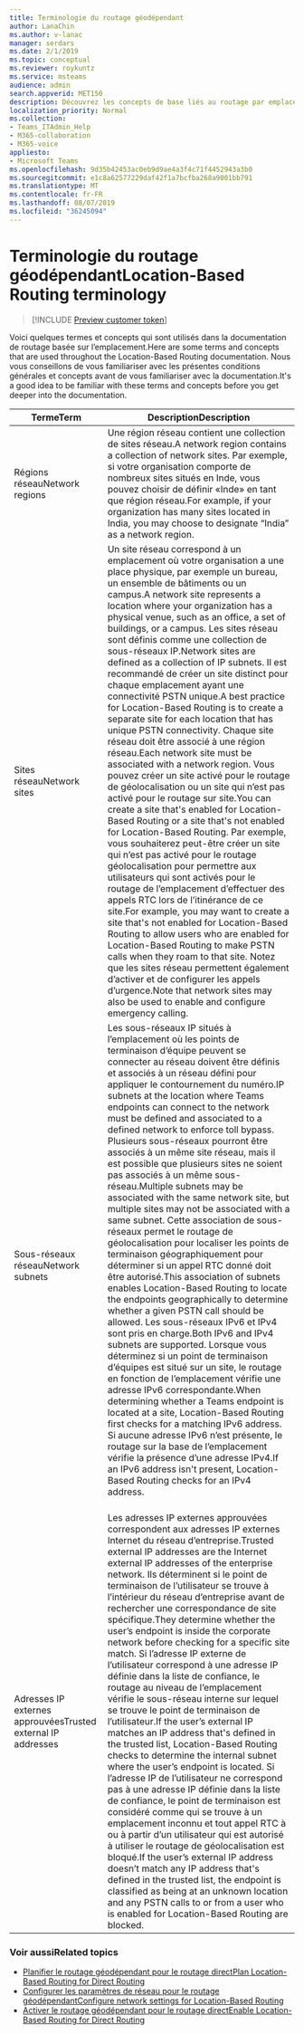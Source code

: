 ```yaml
---
title: Terminologie du routage géodépendant
author: LanaChin
ms.author: v-lanac
manager: serdars
ms.date: 2/1/2019
ms.topic: conceptual
ms.reviewer: roykuntz
ms.service: msteams
audience: admin
search.appverid: MET150
description: Découvrez les concepts de base liés au routage par emplacement pour le routage direct.
localization_priority: Normal
ms.collection:
- Teams_ITAdmin_Help
- M365-collaboration
- M365-voice
appliesto:
- Microsoft Teams
ms.openlocfilehash: 9d35b42453ac0eb9d9ae4a3f4c71f4452943a3b0
ms.sourcegitcommit: e1c8a62577229daf42f1a7bcfba268a9001bb791
ms.translationtype: MT
ms.contentlocale: fr-FR
ms.lasthandoff: 08/07/2019
ms.locfileid: "36245094"
---
```

# <a name="location-based-routing-terminology"></a><span data-ttu-id="06d05-103">Terminologie du routage géodépendant</span><span class="sxs-lookup"><span data-stu-id="06d05-103">Location-Based Routing terminology</span></span>

> [!INCLUDE [Preview customer token](includes/preview-feature.md)] 

<span data-ttu-id="06d05-104">Voici quelques termes et concepts qui sont utilisés dans la documentation de routage basée sur l’emplacement.</span><span class="sxs-lookup"><span data-stu-id="06d05-104">Here are some terms and concepts that are used throughout the Location-Based Routing documentation.</span></span> <span data-ttu-id="06d05-105">Nous vous conseillons de vous familiariser avec les présentes conditions générales et concepts avant de vous familiariser avec la documentation.</span><span class="sxs-lookup"><span data-stu-id="06d05-105">It's a good idea to be familiar with these terms and concepts before you get deeper into the documentation.</span></span>

|<span data-ttu-id="06d05-106">Terme</span><span class="sxs-lookup"><span data-stu-id="06d05-106">Term</span></span>  |<span data-ttu-id="06d05-107">Description</span><span class="sxs-lookup"><span data-stu-id="06d05-107">Description</span></span>  |
|---------|---------|
|<span data-ttu-id="06d05-108">Régions réseau</span><span class="sxs-lookup"><span data-stu-id="06d05-108">Network regions</span></span>     | <span data-ttu-id="06d05-109">Une région réseau contient une collection de sites réseau.</span><span class="sxs-lookup"><span data-stu-id="06d05-109">A network region contains a collection of network sites.</span></span> <span data-ttu-id="06d05-110">Par exemple, si votre organisation comporte de nombreux sites situés en Inde, vous pouvez choisir de définir «Inde» en tant que région réseau.</span><span class="sxs-lookup"><span data-stu-id="06d05-110">For example, if your organization has many sites located in India, you may choose to designate “India” as a network region.</span></span>        |
|<span data-ttu-id="06d05-111">Sites réseau</span><span class="sxs-lookup"><span data-stu-id="06d05-111">Network sites</span></span>    | <span data-ttu-id="06d05-112">Un site réseau correspond à un emplacement où votre organisation a une place physique, par exemple un bureau, un ensemble de bâtiments ou un campus.</span><span class="sxs-lookup"><span data-stu-id="06d05-112">A network site represents a location where your organization has a physical venue, such as an office, a set of buildings, or a campus.</span></span> <span data-ttu-id="06d05-113">Les sites réseau sont définis comme une collection de sous-réseaux IP.</span><span class="sxs-lookup"><span data-stu-id="06d05-113">Network sites are defined as a collection of IP subnets.</span></span> <span data-ttu-id="06d05-114">Il est recommandé de créer un site distinct pour chaque emplacement ayant une connectivité PSTN unique.</span><span class="sxs-lookup"><span data-stu-id="06d05-114">A best practice for Location-Based Routing is to create a separate site for each location that has unique PSTN connectivity.</span></span>  <span data-ttu-id="06d05-115">Chaque site réseau doit être associé à une région réseau.</span><span class="sxs-lookup"><span data-stu-id="06d05-115">Each network site must be associated with a network region.</span></span> <span data-ttu-id="06d05-116">Vous pouvez créer un site activé pour le routage de géolocalisation ou un site qui n’est pas activé pour le routage sur site.</span><span class="sxs-lookup"><span data-stu-id="06d05-116">You can create a site that's enabled for Location-Based Routing or a site that's not enabled for Location-Based Routing.</span></span> <span data-ttu-id="06d05-117">Par exemple, vous souhaiterez peut-être créer un site qui n’est pas activé pour le routage géolocalisation pour permettre aux utilisateurs qui sont activés pour le routage de l’emplacement d’effectuer des appels RTC lors de l’itinérance de ce site.</span><span class="sxs-lookup"><span data-stu-id="06d05-117">For example, you may want to create a site that's not enabled for Location-Based Routing to allow users who are enabled for Location-Based Routing to make PSTN calls when they roam to that site.</span></span> <span data-ttu-id="06d05-118">Notez que les sites réseau permettent également d’activer et de configurer les appels d’urgence.</span><span class="sxs-lookup"><span data-stu-id="06d05-118">Note that network sites may also be used to enable and configure emergency calling.</span></span>        |
|<span data-ttu-id="06d05-119">Sous-réseaux réseau</span><span class="sxs-lookup"><span data-stu-id="06d05-119">Network subnets</span></span>     |<span data-ttu-id="06d05-120">Les sous-réseaux IP situés à l’emplacement où les points de terminaison d’équipe peuvent se connecter au réseau doivent être définis et associés à un réseau défini pour appliquer le contournement du numéro.</span><span class="sxs-lookup"><span data-stu-id="06d05-120">IP subnets at the location where Teams endpoints can connect to the network must be defined and associated to a defined network to enforce toll bypass.</span></span> <span data-ttu-id="06d05-121">Plusieurs sous-réseaux pourront être associés à un même site réseau, mais il est possible que plusieurs sites ne soient pas associés à un même sous-réseau.</span><span class="sxs-lookup"><span data-stu-id="06d05-121">Multiple subnets may be associated with the same network site, but multiple sites may not be associated with a same subnet.</span></span> <span data-ttu-id="06d05-122">Cette association de sous-réseaux permet le routage de géolocalisation pour localiser les points de terminaison géographiquement pour déterminer si un appel RTC donné doit être autorisé.</span><span class="sxs-lookup"><span data-stu-id="06d05-122">This association of subnets enables Location-Based Routing to locate the endpoints geographically to determine whether a given PSTN call should be allowed.</span></span> <span data-ttu-id="06d05-123">Les sous-réseaux IPv6 et IPv4 sont pris en charge.</span><span class="sxs-lookup"><span data-stu-id="06d05-123">Both IPv6 and IPv4 subnets are supported.</span></span> <span data-ttu-id="06d05-124">Lorsque vous déterminez si un point de terminaison d’équipes est situé sur un site, le routage en fonction de l’emplacement vérifie une adresse IPv6 correspondante.</span><span class="sxs-lookup"><span data-stu-id="06d05-124">When determining whether a Teams endpoint is located at a site, Location-Based Routing first checks for a matching IPv6 address.</span></span> <span data-ttu-id="06d05-125">Si aucune adresse IPv6 n’est présente, le routage sur la base de l’emplacement vérifie la présence d’une adresse IPv4.</span><span class="sxs-lookup"><span data-stu-id="06d05-125">If an IPv6 address isn't present, Location-Based Routing checks for an IPv4 address.</span></span> <br><br>
|<span data-ttu-id="06d05-126">Adresses IP externes approuvées</span><span class="sxs-lookup"><span data-stu-id="06d05-126">Trusted external IP addresses</span></span>    |<span data-ttu-id="06d05-127">Les adresses IP externes approuvées correspondent aux adresses IP externes Internet du réseau d’entreprise.</span><span class="sxs-lookup"><span data-stu-id="06d05-127">Trusted external IP addresses are the Internet external IP addresses of the enterprise network.</span></span> <span data-ttu-id="06d05-128">Ils déterminent si le point de terminaison de l’utilisateur se trouve à l’intérieur du réseau d’entreprise avant de rechercher une correspondance de site spécifique.</span><span class="sxs-lookup"><span data-stu-id="06d05-128">They determine whether the user’s endpoint is inside the corporate network before checking for a specific site match.</span></span> <span data-ttu-id="06d05-129">Si l’adresse IP externe de l’utilisateur correspond à une adresse IP définie dans la liste de confiance, le routage au niveau de l’emplacement vérifie le sous-réseau interne sur lequel se trouve le point de terminaison de l’utilisateur.</span><span class="sxs-lookup"><span data-stu-id="06d05-129">If the user’s external IP matches an IP address that's defined in the trusted list, Location-Based Routing checks to determine the internal subnet where the user’s endpoint is located.</span></span> <span data-ttu-id="06d05-130">Si l’adresse IP de l’utilisateur ne correspond pas à une adresse IP définie dans la liste de confiance, le point de terminaison est considéré comme qui se trouve à un emplacement inconnu et tout appel RTC à ou à partir d’un utilisateur qui est autorisé à utiliser le routage de géolocalisation est bloqué.</span><span class="sxs-lookup"><span data-stu-id="06d05-130">If the user’s external IP address doesn’t match any IP address that's defined in the trusted list, the endpoint is classified as being at an unknown location and any PSTN calls to or from a user who is enabled for Location-Based Routing are blocked.</span></span>          |

### <a name="related-topics"></a><span data-ttu-id="06d05-131">Voir aussi</span><span class="sxs-lookup"><span data-stu-id="06d05-131">Related topics</span></span>
- [<span data-ttu-id="06d05-132">Planifier le routage géodépendant pour le routage direct</span><span class="sxs-lookup"><span data-stu-id="06d05-132">Plan Location-Based Routing for Direct Routing</span></span>](location-based-routing-plan.md)
- [<span data-ttu-id="06d05-133">Configurer les paramètres de réseau pour le routage géodépendant</span><span class="sxs-lookup"><span data-stu-id="06d05-133">Configure network settings for Location-Based Routing</span></span>](location-based-routing-configure-network-settings.md)
- [<span data-ttu-id="06d05-134">Activer le routage géodépendant pour le routage direct</span><span class="sxs-lookup"><span data-stu-id="06d05-134">Enable Location-Based Routing for Direct Routing</span></span>](location-based-routing-enable.md)
